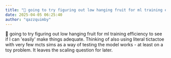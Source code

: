 ```yaml
---
title: "💭 going to try figuring out low hanging fruit for ml training efficiency to see..."
date: 2025-04-05 06:25:40
author: "qazzquimby"
---
```


💭 going to try figuring out low hanging fruit for ml training efficiency to see if I can 'easily' make things adequate. Thinking of also using literal tictactoe with very few mcts sims as a way of testing the model works - at least on a toy problem. It leaves the scaling question for later.